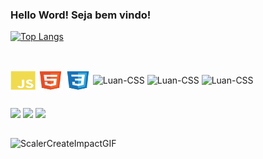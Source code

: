 ### Hello Word! Seja bem vindo!

[![Top Langs](https://github-readme-stats.vercel.app/api/top-langs/?username=luandev33&langs_count=8)](https://github.com/luandev33/github-readme-stats)

##
<div style="display: inline_block"><br>
  <img align="center" alt="Luan-Js" height="30" width="40" src="https://raw.githubusercontent.com/devicons/devicon/master/icons/javascript/javascript-plain.svg">
  <img align="center" alt="Luan-HTML" height="30" width="40" src="https://raw.githubusercontent.com/devicons/devicon/master/icons/html5/html5-original.svg">
  <img align="center" alt="Luan-CSS" height="30" width="40" src="https://raw.githubusercontent.com/devicons/devicon/master/icons/css3/css3-original.svg">
  <img align="center" alt="Luan-CSS" height="30" width="40" src="https://cdn.jsdelivr.net/gh/devicons/devicon/icons/php/php-plain.svg"/>
  <img align="center" alt="Luan-CSS" height="30" width="40" src="https://cdn.jsdelivr.net/gh/devicons/devicon/icons/laravel/laravel-plain-wordmark.svg"/>
  <img align="center" alt="Luan-CSS" height="30" width="40" src="https://cdn.jsdelivr.net/gh/devicons/devicon/icons/mysql/mysql-plain-wordmark.svg"/>
</div>

##

<div> 
  <a href="https://www.youtube.com/channel/UCS3zTafkfqEa7jldweleC8Q" target="_blank"><img src="https://img.shields.io/badge/YouTube-FF0000?style=for-the-badge&logo=youtube&logoColor=white" target="_blank"></a> 
  <a href = "mailto:lurh17185@gmail.com"><img src="https://img.shields.io/badge/-Gmail-%23333?style=for-the-badge&logo=gmail&logoColor=white" target="_blank"></a>
  <a href="https://www.linkedin.com/in/luan-rodrigues-silva-225059191/" target="_blank"><img src="https://img.shields.io/badge/-LinkedIn-%230077B5?style=for-the-badge&logo=linkedin&logoColor=white" target="_blank"></a> 
  
</div>

##
![ScalerCreateImpactGIF](https://user-images.githubusercontent.com/63981424/220037247-8cc3bb96-fc41-4c63-a35c-75f7c4cd458f.gif)



